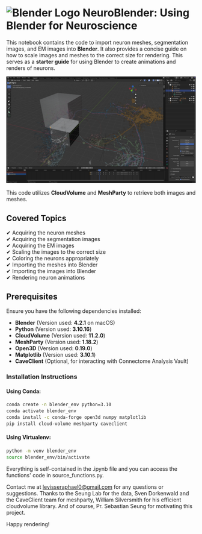 # <img src="https://upload.wikimedia.org/wikipedia/commons/0/0c/Blender_logo_no_text.svg" alt="Blender Logo" width="50">  NeuroBlender: Using Blender for Neuroscience  

This notebook contains the code to import neuron meshes, segmentation images, and EM images into **Blender**. It also provides a concise guide on how to scale images and meshes to the correct size for rendering. This serves as a **starter guide** for using Blender to create animations and renders of neurons.  

![Objective Scene](tutorial_images/objective.png)



This code utilizes **CloudVolume** and **MeshParty** to retrieve both images and meshes.  

## Covered Topics  
✔ Acquiring the neuron meshes  
✔ Acquiring the segmentation images  
✔ Acquiring the EM images  
✔ Scaling the images to the correct size  
✔ Coloring the neurons appropriately  
✔ Importing the meshes into Blender  
✔ Importing the images into Blender  
✔ Rendering neuron animations  

## Prerequisites  

Ensure you have the following dependencies installed:  

- **Blender** (Version used: **4.2.1** on macOS)  
- **Python** (Version used: **3.10.16**)  
- **CloudVolume** (Version used: **11.2.0**)  
- **MeshParty** (Version used: **1.18.2**)  
- **Open3D** (Version used: **0.19.0**)  
- **Matplotlib** (Version used: **3.10.1**)  
- **CaveClient** (Optional, for interacting with Connectome Analysis Vault)  

### Installation Instructions  

#### Using Conda:  
```bash
conda create -n blender_env python=3.10
conda activate blender_env
conda install -c conda-forge open3d numpy matplotlib
pip install cloud-volume meshparty caveclient
```

#### Using Virtualenv:  
```bash
python -m venv blender_env
source blender_env/bin/activate
```


Everything is self-contained in the .ipynb file and you can access the functions' code in source_functions.py. 

Contact me at levisseraphael0@gmail.com for any questions or suggestions. Thanks to the Seung Lab for the data, Sven Dorkenwald and the CaveClient team for meshparty, William Silversmith for his efficient cloudvolume library. And of course, Pr. Sebastian Seung for motivating this project.

Happy rendering!